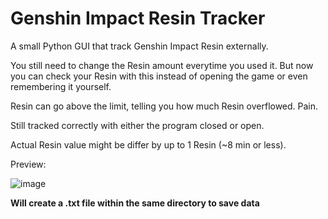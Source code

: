 # Genshin Impact Resin Tracker
A small Python GUI that track Genshin Impact Resin externally.

You still need to change the Resin amount everytime you used it. But now you can check your Resin with this instead of opening the game or even remembering it yourself.

Resin can go above the limit, telling you how much Resin overflowed. Pain.

Still tracked correctly with either the program closed or open.

Actual Resin value might be differ by up to 1 Resin (~8 min or less).

Preview:

![image](https://user-images.githubusercontent.com/43719375/110257946-b9ae4e00-7fd2-11eb-8e91-766f2c517915.png)

**Will create a .txt file within the same directory to save data**
